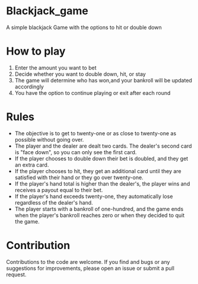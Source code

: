 # Blackjack_game
A simple blackjack Game with the options to hit or double down
# How to play
1. Enter the amount you want to bet
2. Decide whether you want to double down, hit, or stay
3. The game will determine who has won,and your bankroll will be updated accordingly
4. You have the option to continue playing or exit after each round
# Rules
- The objective is to get to twenty-one or as close to twenty-one as possible without going over.
- The player and the dealer are dealt two cards. The dealer's second card is "face down", so you can only see the first card.
- If the player chooses to double down their bet is doubled, and they get an extra card.
- If the player chooses to hit, they get an additional card until they are satisfied with their hand or they go over twenty-one.
- If the player's hand total is higher than the dealer's, the player wins and receives a payout equal to their bet.
- If the player's hand exceeds twenty-one, they automatically lose regardless of the dealer's hand.
- The player starts with a bankroll of one-hundred, and the game ends when the player's bankroll reaches zero or when they decided to quit the game.
# Contribution
Contributions to the code are welcome. If you find and bugs or any suggestions for improvements, please open an issue or submit a pull request.
